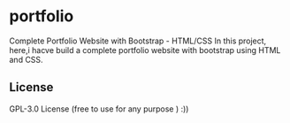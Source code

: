 # portfolio

Complete Portfolio Website with Bootstrap - HTML/CSS In this project,
here,i hacve build a complete portfolio website with bootstrap using HTML and CSS.


## License

GPL-3.0 License
(free to use for any purpose )   :))

